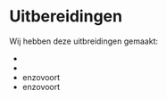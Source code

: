 # Uitbereidingen 

Wij hebben deze uitbreidingen gemaakt:

- <vul hier je uitbreiding in>
- <vul hier je volgende uitbreiding in>
- enzovoort
- enzovoort
